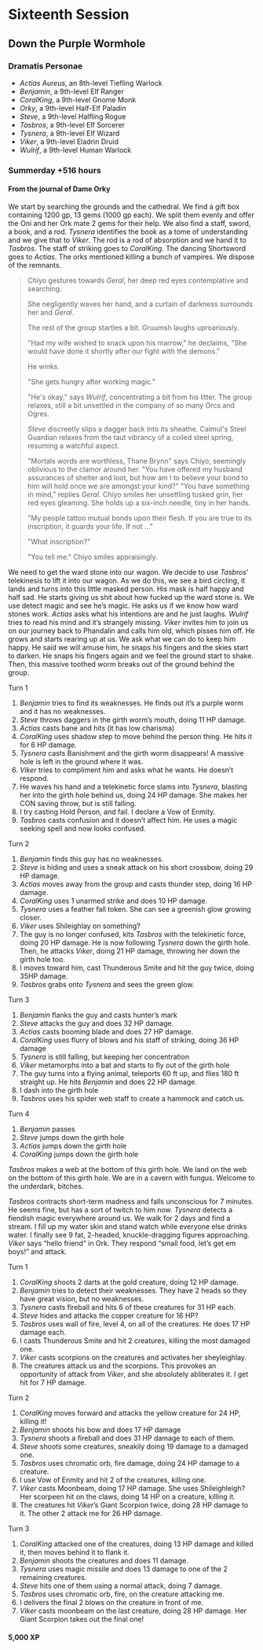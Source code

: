 # Sixteenth Session

## Down the Purple Wormhole

### Dramatis Personae

- *Actias Aureus*, an 8th-level Tiefling Warlock
- *Benjamin*, a 9th-level Elf Ranger
- *CoralKing*, a 9th-level Gnome Monk
- *Orky*, a 9th-level Half-Elf Paladin
- *Steve*, a 9th-level Halfling Rogue
- *Tasbros*, a 9th-level Elf Sorcerer
- *Tysnera*, a 9th-level Elf Wizard
- *Viker*, a 9th-level Eladrin Druid
- *Wulrif*, a 9th-level Human Warlock

### Summerday +516 hours

#### From the journal of Dame Orky

We start by searching the grounds and the cathedral. We find a gift box containing 1200 gp, 13 gems (1000 gp each). We split them evenly and offer the Oni and her Ork mate 2 gems for their help. We also find a staff, sword, a book, and a rod. *Tysnera* identifies the book as a tome of understanding and we give that to *Viker*. The rod is a rod of absorption and we hand it to *Tasbros*. The staff of striking goes to *CoralKing*. The dancing Shortsword goes to *Actias*. The orks mentioned killing a bunch of vampires. We dispose of the remnants.

> Chiyo gestures towards *Geral*, her deep red eyes contemplative and searching.
>
> She negligently waves her hand, and a curtain of darkness surrounds her and *Geral*.
>
> The rest of the group startles a bit. Gruumsh laughs uproariously.
>
> "Had my wife wished to snack upon his marrow," he declaims, "She would have done it shortly after our fight with the demons."
>
> He winks.
>
> "She gets hungry after working magic."
>
> "He's okay," says *Wulrif*, concentrating a bit from his litter. The group relaxes, still a bit unsettled in the company of so many Orcs and Ogres.
>
> *Steve* discreetly slips a dagger back into its sheathe. Calmul's Steel Guardian relaxes from the taut vibrancy of a coiled steel spring, resuming a watchful aspect.
>
> "Mortals words are worthless, Thane Brynn" says Chiyo, seemingly oblivious to the clamor around her.
"You have offered my husband assurances of shelter and loot, but how am I to believe your bond to him will hold once we are amongst your kind?"
"You have something in mind,"  replies *Geral*.
Chiyo smiles her unsettling tusked grin, her red eyes gleaming. She holds up a six-inch needle, tiny in her hands.
>
> "My people tattoo mutual bonds upon their flesh. If you are true to its inscription, it guards your life. If not ..."
>
> "What inscription?"
>
> "You tell me." Chiyo smiles appraisingly.

We need to get the ward stone into our wagon. We decide to use *Tasbros*’ telekinesis to lift it into our wagon. As we do this, we see a bird circling, it lands and turns into this little masked person. His mask is half happy and half sad. He starts giving us shit about how fucked up the ward stone is. We use detect magic and see he’s magic. He asks us if we know how ward stones work. *Actias* asks what his intentions are and he just laughs. *Wulrif* tries to read his mind and it’s strangely missing. *Viker* invites him to join us on our journey back to Phandalin and calls him old, which pisses him off. He grows and starts rearing up at us. We ask what we can do to keep him happy. He said we will amuse him, he snaps his fingers and the skies start to darken. He snaps his fingers again and we feel the ground start to shake. Then, this massive toothed worm breaks out of the ground behind the group.

Turn 1

1. *Benjamin* tries to find its weaknesses. He finds out it’s a purple worm and it has no weaknesses.
2. *Steve* throws daggers in the girth worm’s mouth, doing 11 HP damage.
3. *Actias* casts bane and hits (it has low charisma)
4. *CoralKing* uses shadow step to move behind the person thing. He hits it for 6 HP damage.
5. *Tysnera* casts Banishment and the girth worm disappears! A massive hole is left in the ground where it was.
6. *Viker* tries to compliment him and asks what he wants. He doesn’t respond.
7. He waves his hand and a telekinetic force slams into *Tysnera*, blasting her into the girth hole behind us, doing 24 HP damage. She makes her CON saving throw, but is still falling.
8. I try casting Hold Person, and fail. I declare a Vow of Enmity.
9. *Tasbros* casts confusion and it doesn’t affect him. He uses a magic seeking spell and now looks confused.

Turn 2

1. *Benjamin* finds this guy has no weaknesses.
2. *Steve* is hiding and uses a sneak attack on his short crossbow, doing 29 HP damage.
3. *Actias* moves away from the group and casts thunder step, doing 16 HP damage.
4. *CoralKing* uses 1 unarmed strike and does 10 HP damage.
5. *Tysnera* uses a feather fall token. She can see a greenish glow growing closer.
6. *Viker* uses Shileighlay on something?
7. The guy is no longer confused, kits *Tasbros* with the telekinetic force, doing 20 HP damage. He is now following *Tysnera* down the girth hole. Then, he attacks *Viker*, doing 21 HP damage, throwing her down the girth hole too.
8. I moves toward him, cast Thunderous Smite and hit the guy twice, doing 35HP damage.
9. *Tasbros* grabs onto *Tysnera* and sees the green glow.

Turn 3

1. *Benjamin* flanks the guy and casts hunter’s mark
2. *Steve* attacks the guy and does 32 HP damage.
3. *Actias* casts booming blade and does 27 HP damage.
4. *CoralKing* uses flurry of blows and his staff of striking, doing 36 HP damage
5. *Tysnera* is still falling, but keeping her concentration
6. *Viker* metamorphs into a bat and starts to fly out of the girth hole
7. The guy turns into a flying animal, teleports 60 ft up, and flies 180 ft straight up. He hits *Benjamin* and does 22 HP damage.
8. I dash into the girth hole
9. *Tasbros* uses his spider web staff to create a hammock and catch us.

Turn 4

1. *Benjamin* passes
2. *Steve* jumps down the girth hole
3. *Actias* jumps down the girth hole
4. *CoralKing* jumps down the girth hole

*Tasbros* makes a web at the bottom of this girth hole. We land on the web on the bottom of this girth hole. We are in a cavern with fungus. Welcome to the underdark, bitches.

*Tasbros* contracts short-term madness and falls unconscious for 7 minutes. He seems fine, but has a sort of twitch to him now. *Tysnera* detects a fiendish magic everywhere around us. We walk for 2 days and find a stream. I fill up my water skin and stand watch while everyone else drinks water. I finally see 9 fat, 2-headed, knuckle-dragging figures approaching. *Viker* says “hello friend” in Ork. They respond “small food, let’s get em boys!” and attack.

Turn 1

1. *CoralKing* shoots 2 darts at the gold creature, doing 12 HP damage.
2. *Benjamin* tries to detect their weaknesses. They have 2 heads so they have great vision, but no weaknesses.
3. *Tysnera* casts fireball and hits 6 of these creatures for 31 HP each.
4. *Steve* hides and attacks the copper creature for 16 HP?
5. *Tasbros* uses wall of fire, level 4, on all of the creatures.  He does 17 HP damage each.
6. I casts Thunderous Smite and hit 2 creatures, killing the most damaged one.
7. *Viker* casts scorpions on the creatures and activates her sheyleighlay.
8. The creatures attack us and the scorpions. This provokes an opportunity of attack from *Viker*, and she absolutely abliterates it. I get hit for 7 HP damage.

Turn 2

1. *CoralKing* moves forward and attacks the yellow creature for 24 HP, killing it!
2. *Benjamin* shoots his bow and does 17 HP damage
3. *Tysnera* shoots a fireball and does 31 HP damage to each of them.
4. *Steve* shoots some creatures, sneakily doing 19 damage to a damaged one.
5. *Tasbros* uses chromatic orb, fire damage, doing 24 HP damage to a creature.
6. I use Vow of Enmity and hit 2 of the creatures, killing one.
7. *Viker* casts Moonbeam, doing 17 HP damage. She uses Shileighleigh? Her scorpeen hit on the claws, doing 14 HP on a creature, killing it.
8. The creatures hit *Viker*’s Giant Scorpion twice, doing 28 HP damage to it. The other 2 attack me for 26 HP damage.

Turn 3

1. *CoralKing* attacked one of the creatures, doing 13 HP damage and killed it, then moves behind it to flank it.
2. *Benjamin* shoots the creatures and does 11 damage.
3. *Tysnera* uses magic missile and does 13 damage to one of the 2 remaining creatures.
4. *Steve* hits one of them using a normal attack, doing 7 damage.
5. *Tasbros* uses chromatic orb, fire, on the creature attacking me.
6. I delivers the final 2 blows on the creature in front of me.
7. *Viker* casts moonbeam on the last creature, doing 28 HP damage. Her Giant Scorpion takes out the final one!

#### 5,000 XP
